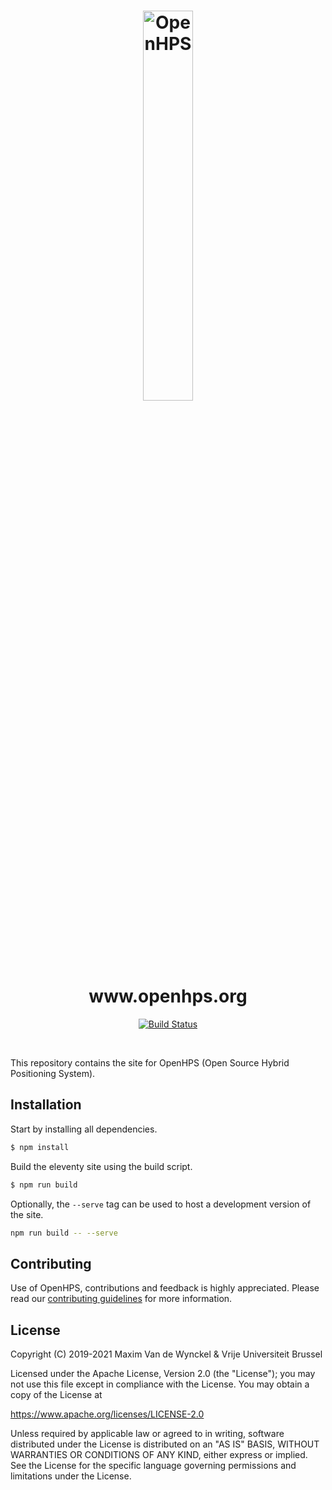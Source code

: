 <h1 align="center">
  <img alt="OpenHPS" src="https://openhps.org/images/logo_text-512.png" width="40%" /><br />
  www.openhps.org
</h1>
<p align="center">
    <a href="https://app.netlify.com/sites/openhps/deploys" target="_blank">
        <img alt="Build Status" src="https://api.netlify.com/api/v1/badges/cd5b79e8-3390-4644-9c46-713285941835/deploy-status">
    </a>
</p>

<br />

This repository contains the site for OpenHPS (Open Source Hybrid Positioning System).

## Installation
Start by installing all dependencies.
```bash
$ npm install
```

Build the eleventy site using the build script.
```bash
$ npm run build
```

Optionally, the ```--serve``` tag can be used to host a development version of the site.
```bash
npm run build -- --serve
```

## Contributing
Use of OpenHPS, contributions and feedback is highly appreciated. Please read our [contributing guidelines](CONTRIBUTING.md) for more information.

## License
Copyright (C) 2019-2021 Maxim Van de Wynckel & Vrije Universiteit Brussel

Licensed under the Apache License, Version 2.0 (the "License"); you may not use this file except in compliance with the License. You may obtain a copy of the License at

https://www.apache.org/licenses/LICENSE-2.0

Unless required by applicable law or agreed to in writing, software distributed under the License is distributed on an "AS IS" BASIS, WITHOUT WARRANTIES OR CONDITIONS OF ANY KIND, either express or implied. See the License for the specific language governing permissions and limitations under the License.